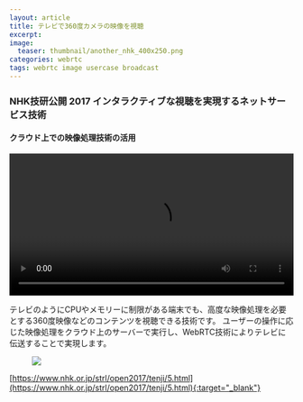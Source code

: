 ```yaml
---
layout: article
title: テレビで360度カメラの映像を視聴
excerpt: 
image:
  teaser: thumbnail/another_nhk_400x250.png
categories: webrtc
tags: webrtc image usercase broadcast
---
```


### NHK技研公開 2017 インタラクティブな視聴を実現するネットサービス技術

#### クラウド上での映像処理技術の活用

<video width="100%" src="{{ site.url }}/images/pages/nhk.mp4" autoplay controls loop></video>

テレビのようにCPUやメモリーに制限がある端末でも、高度な映像処理を必要とする360度映像などのコンテンツを視聴できる技術です。
ユーザーの操作に応じた映像処理をクラウド上のサーバーで実行し、WebRTC技術によりテレビに伝送することで実現します。

<figure>
	<img src="{{ site.url }}/images/pages/nhk.jpg">
</figure>

[https://www.nhk.or.jp/strl/open2017/tenji/5.html](https://www.nhk.or.jp/strl/open2017/tenji/5.html){:target="_blank"}
